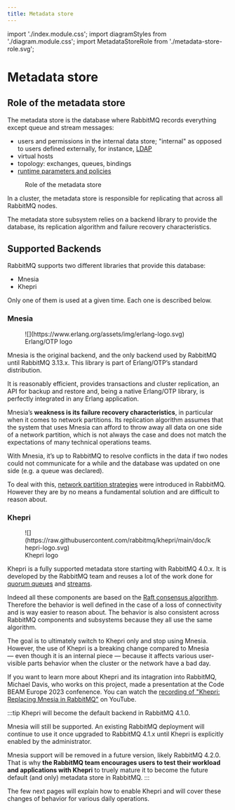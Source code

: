 ```yaml
---
title: Metadata store
---
```


import './index.module.css';
import diagramStyles from './diagram.module.css';
import MetadataStoreRole from './metadata-store-role.svg';

# Metadata store

## Role of the metadata store

The metadata store is the database where RabbitMQ records everything except
queue and stream messages:

* users and permissions in the internal data store; "internal" as opposed to
  users defined externally, for instance, [LDAP](./ldap)
* virtual hosts
* topology: exchanges, queues, bindings
* [runtime parameters and policies](./parameters)

<figure className={diagramStyles.diagram}>
<MetadataStoreRole/>
<figcaption>Role of the metadata store</figcaption>
</figure>

In a cluster, the metadata store is responsible for replicating that across
all RabbitMQ nodes.

The metadata store subsystem relies on a backend library to provide the
database, its replication algorithm and failure recovery characteristics.

## Supported Backends

RabbitMQ supports two different libraries that provide this database:
* Mnesia
* Khepri

Only one of them is used at a given time. Each one is described below.

### Mnesia

<figure style={{width: "120px", float: "right"}}>
![](https://www.erlang.org/assets/img/erlang-logo.svg)
<figcaption>Erlang/OTP logo</figcaption>
</figure>

Mnesia is the original backend, and the only backend used by RabbitMQ until
RabbitMQ 3.13.x. This library is part of Erlang/OTP’s standard distribution.

It is reasonably efficient, provides transactions and cluster replication, an
API for backup and restore and, being a native Erlang/OTP library, is
perfectly integrated in any Erlang application.

Mnesia’s **weakness is its failure recovery characteristics**, in particular
when it comes to network partitions. Its replication algorithm assumes that
the system that uses Mnesia can afford to throw away all data on one side of a
network partition, which is not always the case and does not match the
expectations of many technical operations teams.

With Mnesia, it’s up to RabbitMQ to resolve conflicts in the data if two nodes
could not communicate for a while and the database was updated on one side
(e.g. a queue was declared).

To deal with this, [network partition strategies](./partitions) were
introduced in RabbitMQ. However they are by no means a fundamental solution
and are difficult to reason about.

### Khepri

<figure style={{width: "120px", float: "right"}}>
![](https://raw.githubusercontent.com/rabbitmq/khepri/main/doc/khepri-logo.svg)
<figcaption>Khepri logo</figcaption>
</figure>

Khepri is a fully supported metadata store starting with RabbitMQ 4.0.x. It is
developed by the RabbitMQ team and reuses a lot of the work done for [quorum
queues](./quorum-queues) and [streams](./streams).

Indeed all these components are based on the [Raft consensus
algorithm](https://raft.github.io/). Therefore the behavior is well defined in
the case of a loss of connectivity and is way easier to reason about. The
behavior is also consistent across RabbitMQ components and subsystems because
they all use the same algorithm.

The goal is to ultimately switch to Khepri only and stop using Mnesia.
However, the use of Khepri is a breaking change compared to Mnesia —&nbsp;even
though it is an internal piece&nbsp;— because it affects various user-visible
parts behavior when the cluster or the network have a bad day.

If you want to learn more about Khepri and its intagration into RabbitMQ,
Michael Davis, who works on this project, made a presentation at the Code BEAM
Europe 2023 confenence. You can watch the [recording of "Khepri: Replacing
Mnesia in RabbitMQ"](https://www.youtube.com/watch?v=whVqpgvep90) on YouTube.

:::tip
Khepri will become the default backend in RabbitMQ 4.1.0.

Mnesia will still be supported. An existing RabbitMQ deployment will continue
to use it once upgraded to RabbitMQ 4.1.x until Khepri is explicitly enabled
by the administrator.

Mnesia support will be removed in a future version, likely RabbitMQ 4.2.0. That
is why **the RabbitMQ team encourages users to test their workload and
applications with Khepri** to truely mature it to become the future default
(and only) metadata store in RabbitMQ.
:::

The few next pages will explain how to enable Khepri and will cover these
changes of behavior for various daily operations.
